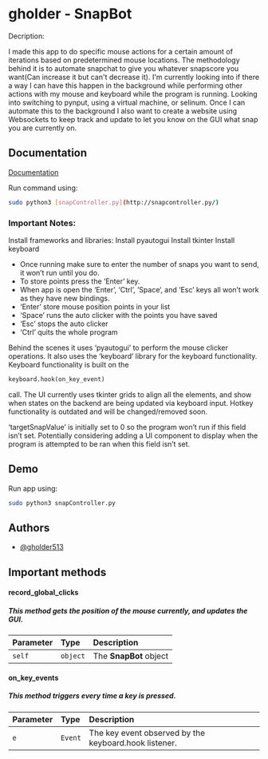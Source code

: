
# gholder - SnapBot

Decription:

I made this app to do specific mouse actions for a certain amount of iterations based on predetermined mouse locations. The methodology behind it is to automate snapchat to give you whatever snapscore you want(Can increase it but can't decrease it). I'm currently looking into if there a way I can have this happen in the background while performing other actions with my mouse and keyboard while the program is running. Looking into switching to pynput, using a virtual machine, or selinum. Once I can automate this to the background I also want to create a website using Websockets to keep track and update to let you know on the GUI what snap you are currently on.
## Documentation

[Documentation](https://www.notion.so/SnapChat-Bot-Documentation-127a4ce68431806aba13e4f436f153fc?pvs=4)

Run command using:

```bash
sudo python3 [snapController.py](http://snapcontroller.py/)
```

### Important Notes:

Install frameworks and libraries:
Install pyautogui
Install tkinter
Install keyboard

- Once running make sure to enter the number of snaps you want to send, it won’t run until you do.
- To store points press the ‘Enter’ key.
- When app is open the ‘Enter’, ‘Ctrl’, ’Space‘, and ‘Esc’ keys all won’t work as they have new bindings.
- ‘Enter’ store mouse position points in your list
- ‘Space’ runs the auto clicker with the points you have saved
- ‘Esc’ stops the auto clicker
- ‘Ctrl’ quits the whole program

Behind the scenes it uses ‘pyautogui’ to perform the mouse clicker operations. It also uses the ‘keyboard’ library for the keyboard functionality. Keyboard functionality is built on the 

```python
keyboard.hook(on_key_event)
```

call. The UI currently uses tkinter grids to align all the elements, and show when states on the backend are being updated via keyboard input. Hotkey functionality is outdated and will be changed/removed soon.

‘targetSnapValue’ is initially set to 0 so the program won’t run if this field isn’t set. Potentially considering adding a UI component to display when the program is attempted to be ran when this field isn’t set.

## Demo

Run app using:

```bash
sudo python3 snapController.py
```
## Authors

- [@gholder513](https://github.com/gholder513)


## Important methods

#### record_global_clicks


##### This method gets the position of the mouse currently, and updates the GUI.


| Parameter | Type     | Description                |
| :-------- | :------- | :------------------------- |
| `self` | `object` | The **SnapBot** object |

#### on_key_events

 
##### This method triggers every time a key is pressed.


| Parameter | Type     | Description                       |
| :-------- | :------- | :-------------------------------- |
| `e`      | `Event` | The key event observed by the keyboard.hook listener. |
